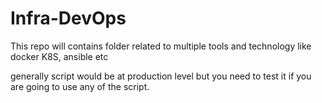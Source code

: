 # Infra-DevOps

This repo will contains folder related to multiple tools and technology like docker K8S, ansible etc

generally script would be at production level but you need to test it if you are going to use any of the script. 


